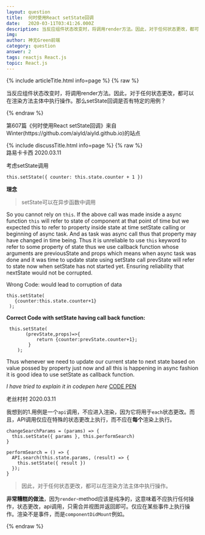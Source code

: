 ```yaml
---
layout: question
title:  何时使用React setState回调
date:   2020-03-11T03:41:26.000Z
description: 当反应组件状态改变时，将调用render方法。因此，对于任何状态更改，都可以在渲染方法主体中执行操作。那么setState回调是否有特定的用例？...
img: 
author: 神无Green前端
category: question
answer: 2
tags: reactjs React.js
topic: React.js
---
```

<div class="article-root">
  <div class="article">
    {% include articleTitle.html info=page %}
    {% raw %}
    <div class="article-content"><p><font style="vertical-align: inherit;"><font style="vertical-align: inherit;">当反应组件状态改变时，将调用render方法。</font><font style="vertical-align: inherit;">因此，对于任何状态更改，都可以在渲染方法主体中执行操作。</font><font style="vertical-align: inherit;">那么setState回调是否有特定的用例？</font></font></p></div>
    {% endraw %}
  </div>
  <p class="winter_mark">第607篇《何时使用React setState回调》来自Winter(https://github.com/aiyld/aiyld.github.io)的站点</p>
  <div class="discuss-wrapper">
    {% include discussTitle.html info=page %}
    {% raw %}
    <div class="discuss-item">
        <div class="discuss-parent">
          <div class="discuss-meta">
            <span class="discuss-user">路易卡卡西</span>
            <span class="discuss-time">2020.03.11</span>
          </div>
          <div class="discuss-comment"><p><font style="vertical-align: inherit;"><font style="vertical-align: inherit;">考虑setState调用</font></font></p>

<pre><code>this.setState({ counter: this.state.counter + 1 })
</code></pre>

<p><strong><font style="vertical-align: inherit;"><font style="vertical-align: inherit;">理念</font></font></strong></p>

<blockquote>
  <p><font style="vertical-align: inherit;"><font style="vertical-align: inherit;">setState可以在异步函数中调用</font></font></p>
</blockquote>

<p>So you cannot rely on <code>this</code>. If the above call was made inside a async function <code>this</code> will refer to state of component at that point of time but we expected this to refer to property inside state at time setState calling or beginning of async task. And as task was async call thus that property may have changed in time being. Thus it is unreliable to use <code>this</code> keyword to refer to some property of state thus we use callback function whose arguments are previousState and props which means when async task was done and it was time to update state using setState call prevState will refer to state now when setState has not started yet. Ensuring reliability that nextState would not be corrupted.</p>

<p>Wrong Code: would lead to corruption of data</p>

<pre><code>this.setState(<font></font>
   {counter:this.state.counter+1}<font></font>
 );<font></font>
</code></pre>

<p><strong>Correct Code with setState  having call back function:</strong></p>

<pre><code> this.setState(<font></font>
       (prevState,props)=&gt;{<font></font>
           return {counter:prevState.counter+1};<font></font>
        }<font></font>
    );<font></font>
</code></pre>

<p>Thus whenever we need to update our current state to next state based on value possed by property just now and all this is happening in async fashion it is good idea to use setState as callback function.</p>

<p><em>I have tried to explain it in codepen here</em> <a href="https://codepen.io/vtechguys/pen/gJBJxp" rel="nofollow noreferrer">CODE PEN</a></p></div>
        </div></div><div class="discuss-item">
        <div class="discuss-parent">
          <div class="discuss-meta">
            <span class="discuss-user">老丝村村</span>
            <span class="discuss-time">2020.03.11</span>
          </div>
          <div class="discuss-comment"><p><font style="vertical-align: inherit;"><font style="vertical-align: inherit;">我想到的1.用例是一个</font></font><code>api</code><font style="vertical-align: inherit;"><font style="vertical-align: inherit;">调用，不应进入渲染，因为它将用于</font></font><code>each</code><font style="vertical-align: inherit;"><font style="vertical-align: inherit;">状态更改。</font><font style="vertical-align: inherit;">而且，API调用仅应在特殊的状态更改上执行，而不应在</font></font><strong><font style="vertical-align: inherit;"><font style="vertical-align: inherit;">每个</font></font></strong><font style="vertical-align: inherit;"><font style="vertical-align: inherit;">渲染上执行。</font></font></p>

<pre><code>changeSearchParams = (params) =&gt; {<font></font>
  this.setState({ params }, this.performSearch)<font></font>
} <font></font>
<font></font>
performSearch = () =&gt; {<font></font>
  API.search(this.state.params, (result) =&gt; {<font></font>
    this.setState({ result })<font></font>
  });<font></font>
}<font></font>
</code></pre>

<blockquote>
  <p><font style="vertical-align: inherit;"><font style="vertical-align: inherit;">因此，对于任何状态更改，都可以在渲染方法主体中执行操作。</font></font></p>
</blockquote>

<p><strong><font style="vertical-align: inherit;"><font style="vertical-align: inherit;">非常糟糕的做法</font></font></strong><font style="vertical-align: inherit;"><font style="vertical-align: inherit;">，因为</font></font><code>render</code><font style="vertical-align: inherit;"><font style="vertical-align: inherit;">-method应该是纯净的，这意味着不应执行任何操作，状态更改，api调用，只需合并视图并返回即可。</font><font style="vertical-align: inherit;">仅应在某些事件上执行操作。</font><font style="vertical-align: inherit;">渲染不是事件，而是</font></font><code>componentDidMount</code><font style="vertical-align: inherit;"><font style="vertical-align: inherit;">例如。</font></font></p></div>
        </div></div>
    {% endraw %}
  </div>
<div>
